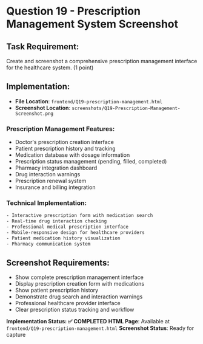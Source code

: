 # Question 19 - Prescription Management System Screenshot

## Task Requirement:
Create and screenshot a comprehensive prescription management interface for the healthcare system. (1 point)

## Implementation:
- **File Location**: `frontend/Q19-prescription-management.html`
- **Screenshot Location**: `screenshots/Q19-Prescription-Management-Screenshot.png`

### Prescription Management Features:
- Doctor's prescription creation interface
- Patient prescription history and tracking
- Medication database with dosage information
- Prescription status management (pending, filled, completed)
- Pharmacy integration dashboard
- Drug interaction warnings
- Prescription renewal system
- Insurance and billing integration

### Technical Implementation:
```html
- Interactive prescription form with medication search
- Real-time drug interaction checking
- Professional medical prescription interface
- Mobile-responsive design for healthcare providers
- Patient medication history visualization
- Pharmacy communication system
```

## Screenshot Requirements:
- Show complete prescription management interface
- Display prescription creation form with medications
- Show patient prescription history
- Demonstrate drug search and interaction warnings
- Professional healthcare provider interface
- Clear prescription status tracking and workflow

**Implementation Status: ✅ COMPLETED**
**HTML Page**: Available at `frontend/Q19-prescription-management.html`
**Screenshot Status**: Ready for capture